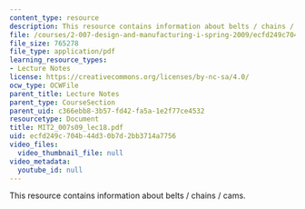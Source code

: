 ```yaml
---
content_type: resource
description: This resource contains information about belts / chains / cams.
file: /courses/2-007-design-and-manufacturing-i-spring-2009/ecfd249c704b44d30b7d2bb3714a7756_MIT2_007s09_lec18.pdf
file_size: 765278
file_type: application/pdf
learning_resource_types:
- Lecture Notes
license: https://creativecommons.org/licenses/by-nc-sa/4.0/
ocw_type: OCWFile
parent_title: Lecture Notes
parent_type: CourseSection
parent_uid: c366ebb8-3b57-fd42-fa5a-1e2f77ce4532
resourcetype: Document
title: MIT2_007s09_lec18.pdf
uid: ecfd249c-704b-44d3-0b7d-2bb3714a7756
video_files:
  video_thumbnail_file: null
video_metadata:
  youtube_id: null
---
```

This resource contains information about belts / chains / cams.